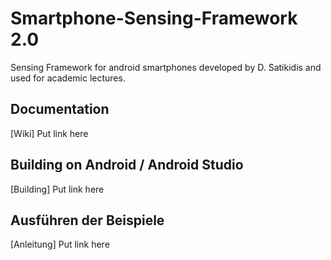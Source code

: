 # Smartphone-Sensing-Framework 2.0
Sensing Framework for android smartphones developed by D. Satikidis and used for academic lectures.

## Documentation
[Wiki] Put link here

## Building on Android / Android Studio
[Building] Put link here

## Ausführen der Beispiele

[Anleitung] Put link here